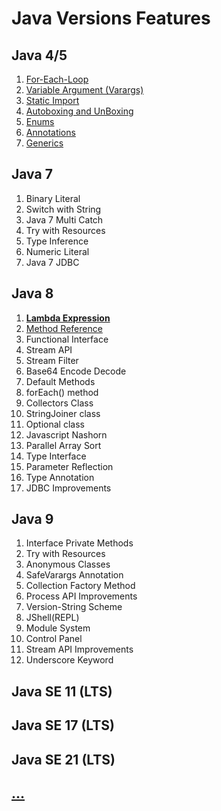 # Java Versions Features

## Java 4/5
   1. [For-Each-Loop](https://github.com/vishal637yadav/JavaNewFeatures/blob/master/src/com/document/md/Java5-For-Each-Loop.md)
   2. [Variable Argument (Varargs)](https://github.com/vishal637yadav/JavaNewFeatures/blob/master/src/com/document/md/Java5-Variable-Argument.md)
   3. [Static Import](https://github.com/vishal637yadav/JavaNewFeatures/blob/master/src/com/document/md/Java5-Static-Import.md)
   4. [Autoboxing and UnBoxing](https://github.com/vishal637yadav/JavaNewFeatures/blob/master/src/com/document/md/Java5-AutoBoxing-Unboxing.md)
   5. [Enums](https://github.com/vishal637yadav/JavaNewFeatures/blob/master/src/com/document/md/Java5-Enum.md)
   6. [Annotations](https://github.com/vishal637yadav/JavaNewFeatures/blob/master/src/com/document/md/Java5-Annotations.md)
   7. [Generics](https://github.com/vishal637yadav/JavaNewFeatures/blob/master/src/com/document/md/Java5-Generics.md)
      
## Java 7
   1. Binary Literal
   2. Switch with String
   3. Java 7 Multi Catch
   4. Try with Resources
   5. Type Inference
   6. Numeric Literal
   7. Java 7 JDBC
      
## Java 8
   1. [<b>Lambda Expression</b>](https://github.com/vishal637yadav/JavaNewFeatures/blob/master/src/com/document/md/Java8-Lambda-Expressions.md)
   2. [Method Reference](https://github.com/vishal637yadav/JavaNewFeatures/blob/master/src/com/document/md/Java8-Method-Reference.md)
   3. Functional Interface
   4. Stream API
   5. Stream Filter
   6. Base64 Encode Decode
   7. Default Methods
   8. forEach() method
   9. Collectors Class
   10. StringJoiner class
   11. Optional class
   12. Javascript Nashorn
   13. Parallel Array Sort
   14. Type Interface
   15. Parameter Reflection
   16. Type Annotation
   17. JDBC Improvements

## Java 9
   1. Interface Private Methods
   2. Try with Resources
   3. Anonymous Classes
   4. SafeVarargs Annotation
   5. Collection Factory Method
   6. Process API Improvements
   7. Version-String Scheme
   8. JShell(REPL)
   9. Module System
   10. Control Panel
   11. Stream API Improvements
   12. Underscore Keyword
       
## Java SE 11 (LTS)
## Java SE 17 (LTS)
## Java SE 21 (LTS)
## [...]()
   
